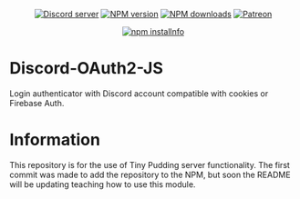 <div align="center">
<p>
    <a href="https://discord.gg/TgHdvJd"><img src="https://img.shields.io/discord/413193536188579841?color=7289da&logo=discord&logoColor=white" alt="Discord server" /></a>
    <a href="https://www.npmjs.com/package/@tinypudding/discord-oauth2"><img src="https://img.shields.io/npm/v/@tinypudding/discord-oauth2.svg?maxAge=3600" alt="NPM version" /></a>
    <a href="https://www.npmjs.com/package/@tinypudding/discord-oauth2"><img src="https://img.shields.io/npm/dt/@tinypudding/discord-oauth2.svg?maxAge=3600" alt="NPM downloads" /></a>
    <a href="https://www.patreon.com/JasminDreasond"><img src="https://img.shields.io/badge/donate-patreon-F96854.svg" alt="Patreon" /></a>
</p>
<p>
    <a href="https://nodei.co/npm/@tinypudding/discord-oauth2/"><img src="https://nodei.co/npm/@tinypudding/discord-oauth2.png?downloads=true&stars=true" alt="npm installnfo" /></a>
</p>
</div>

# Discord-OAuth2-JS
Login authenticator with Discord account compatible with cookies or Firebase Auth.

# Information
This repository is for the use of Tiny Pudding server functionality. The first commit was made to add the repository to the NPM, but soon the README will be updating teaching how to use this module.
